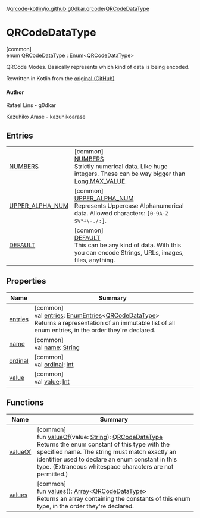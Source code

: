 //[qrcode-kotlin](../../../index.md)/[io.github.g0dkar.qrcode](../index.md)/[QRCodeDataType](index.md)

# QRCodeDataType

[common]\
enum [QRCodeDataType](index.md) : [Enum](https://kotlinlang.org/api/latest/jvm/stdlib/kotlin/-enum/index.html)&lt;[QRCodeDataType](index.md)&gt; 

QRCode Modes. Basically represents which kind of data is being encoded.

Rewritten in Kotlin from the [original (GitHub)](https://github.com/kazuhikoarase/qrcode-generator/blob/master/java/src/main/java/com/d_project/qrcode/Mode.java)

#### Author

Rafael Lins - g0dkar

Kazuhiko Arase - kazuhikoarase

## Entries

| | |
|---|---|
| [NUMBERS](-n-u-m-b-e-r-s/index.md) | [common]<br>[NUMBERS](-n-u-m-b-e-r-s/index.md)<br>Strictly numerical data. Like huge integers. These can be way bigger than [Long.MAX_VALUE](https://kotlinlang.org/api/latest/jvm/stdlib/kotlin/-long/-m-a-x_-v-a-l-u-e.html). |
| [UPPER_ALPHA_NUM](-u-p-p-e-r_-a-l-p-h-a_-n-u-m/index.md) | [common]<br>[UPPER_ALPHA_NUM](-u-p-p-e-r_-a-l-p-h-a_-n-u-m/index.md)<br>Represents Uppercase Alphanumerical data. Allowed characters: `[0-9A-Z $%*+\-./:]`. |
| [DEFAULT](-d-e-f-a-u-l-t/index.md) | [common]<br>[DEFAULT](-d-e-f-a-u-l-t/index.md)<br>This can be any kind of data. With this you can encode Strings, URLs, images, files, anything. |

## Properties

| Name | Summary |
|---|---|
| [entries](entries.md) | [common]<br>val [entries](entries.md): [EnumEntries](https://kotlinlang.org/api/latest/jvm/stdlib/kotlin.enums/-enum-entries/index.html)&lt;[QRCodeDataType](index.md)&gt;<br>Returns a representation of an immutable list of all enum entries, in the order they're declared. |
| [name](../../io.github.g0dkar.qrcode.internals/-q-r-code-region/-u-n-k-n-o-w-n/index.md#-372974862%2FProperties%2F345188675) | [common]<br>val [name](../../io.github.g0dkar.qrcode.internals/-q-r-code-region/-u-n-k-n-o-w-n/index.md#-372974862%2FProperties%2F345188675): [String](https://kotlinlang.org/api/latest/jvm/stdlib/kotlin/-string/index.html) |
| [ordinal](../../io.github.g0dkar.qrcode.internals/-q-r-code-region/-u-n-k-n-o-w-n/index.md#-739389684%2FProperties%2F345188675) | [common]<br>val [ordinal](../../io.github.g0dkar.qrcode.internals/-q-r-code-region/-u-n-k-n-o-w-n/index.md#-739389684%2FProperties%2F345188675): [Int](https://kotlinlang.org/api/latest/jvm/stdlib/kotlin/-int/index.html) |
| [value](value.md) | [common]<br>val [value](value.md): [Int](https://kotlinlang.org/api/latest/jvm/stdlib/kotlin/-int/index.html) |

## Functions

| Name | Summary |
|---|---|
| [valueOf](value-of.md) | [common]<br>fun [valueOf](value-of.md)(value: [String](https://kotlinlang.org/api/latest/jvm/stdlib/kotlin/-string/index.html)): [QRCodeDataType](index.md)<br>Returns the enum constant of this type with the specified name. The string must match exactly an identifier used to declare an enum constant in this type. (Extraneous whitespace characters are not permitted.) |
| [values](values.md) | [common]<br>fun [values](values.md)(): [Array](https://kotlinlang.org/api/latest/jvm/stdlib/kotlin/-array/index.html)&lt;[QRCodeDataType](index.md)&gt;<br>Returns an array containing the constants of this enum type, in the order they're declared. |
